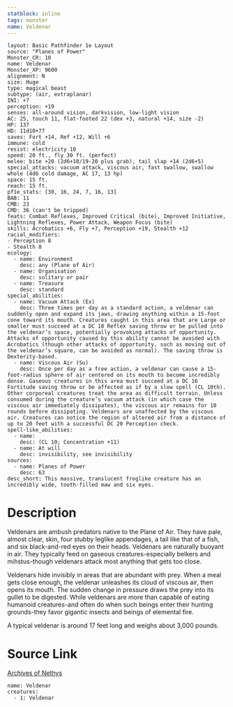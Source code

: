 ```yaml
---
statblock: inline
tags: monster
name: Veldenar
---
```

```statblock
layout: Basic Pathfinder 1e Layout
source: "Planes of Power"
Monster_CR: 10
name: Veldenar
Monster_XP: 9600
alignment: N
size: Huge
type: magical beast
subtype: (air, extraplanar)
INI: +7
perception: +19
senses: all-around vision, darkvision, low-light vision
AC: 25, touch 11, flat-footed 22 (dex +3, natural +14, size -2)
HP: 137
HD: 11d10+77
saves: Fort +14, Ref +12, Will +6
immune: cold
resist: electricity 10
speed: 20 ft., fly 30 ft. (perfect)
melee: bite +20 (2d6+10/19-20 plus grab), tail slap +14 (2d6+5)
special_attacks: vacuum attack, viscous air, fast swallow, swallow whole (4d6 cold damage, AC 17, 13 hp)
space: 15 ft.
reach: 15 ft.
pf1e_stats: [30, 16, 24, 7, 16, 13]
BAB: 11
CMB: 23
CMD: 36 (can't be tripped)
feats: Combat Reflexes, Improved Critical (bite), Improved Initiative, Lightning Reflexes, Power Attack, Weapon Focus (bite)
skills: Acrobatics +6, Fly +7, Perception +19, Stealth +12
racial_modifiers:
- Perception 8
- Stealth 8
ecology:
  - name: Environment
    desc: any (Plane of Air)
  - name: Organisation
    desc: solitary or pair
  - name: Treasure
    desc: standard
special_abilities:
  - name: Vacuum Attack (Ex)
    desc: Three times per day as a standard action, a veldenar can suddenly open and expand its jaws, drawing anything within a 15-foot cone toward its mouth. Creatures caught in this area that are Large or smaller must succeed at a DC 18 Reflex saving throw or be pulled into the veldenar’s space, potentially provoking attacks of opportunity. Attacks of opportunity caused by this ability cannot be avoided with Acrobatics (though other attacks of opportunity, such as moving out of the veldenar’s square, can be avoided as normal). The saving throw is Dexterity-based.
  - name: Viscous Air (Su)
    desc: Once per day as a free action, a veldenar can cause a 15-foot-radius sphere of air centered on its mouth to become incredibly dense. Gaseous creatures in this area must succeed at a DC 16 Fortitude saving throw or be affected as if by a slow spell (CL 10th). Other corporeal creatures treat the area as difficult terrain. Unless consumed during the creature’s vacuum attack (in which case the viscous air immediately dissipates), the viscous air remains for 10 rounds before dissipating. Veldenars are unaffected by the viscous air. Creatures can notice the region of altered air from a distance of up to 20 feet with a successful DC 20 Perception check.
spell-like_abilities:
  - name:
    desc: (CL 10; Concentration +11)
  - name: At will
    desc: invisibility, see invisibility
sources:
  - name: Planes of Power
    desc: 63
desc_short: This massive, translucent froglike creature has an incredibly wide, tooth-filled maw and six eyes.
```
# Description
Veldenars are ambush predators native to the Plane of Air. They have pale, almost clear, skin, four stubby leglike appendages, a tail like that of a fish, and six black-and-red eyes on their heads. Veldenars are naturally buoyant in air. They typically feed on gaseous creatures-especially belkers and mihstus-though veldenars attack most anything that gets too close.

 Veldenars hide invisibly in areas that are abundant with prey. When a meal gets close enough, the veldenar unleashes its cloud of viscous air, then opens its mouth. The sudden change in pressure draws the prey into its gullet to be digested. While veldenars are more than capable of eating humanoid creatures-and often do when such beings enter their hunting grounds-they favor gigantic insects and beings of elemental fire.

 A typical veldenar is around 17 feet long and weighs about 3,000 pounds.
# Source Link
[Archives of Nethys](https://aonprd.com/MonsterDisplay.aspx?ItemName=Veldenar)
```encounter-table
name: Veldenar
creatures:
  - 1: Veldenar
```
